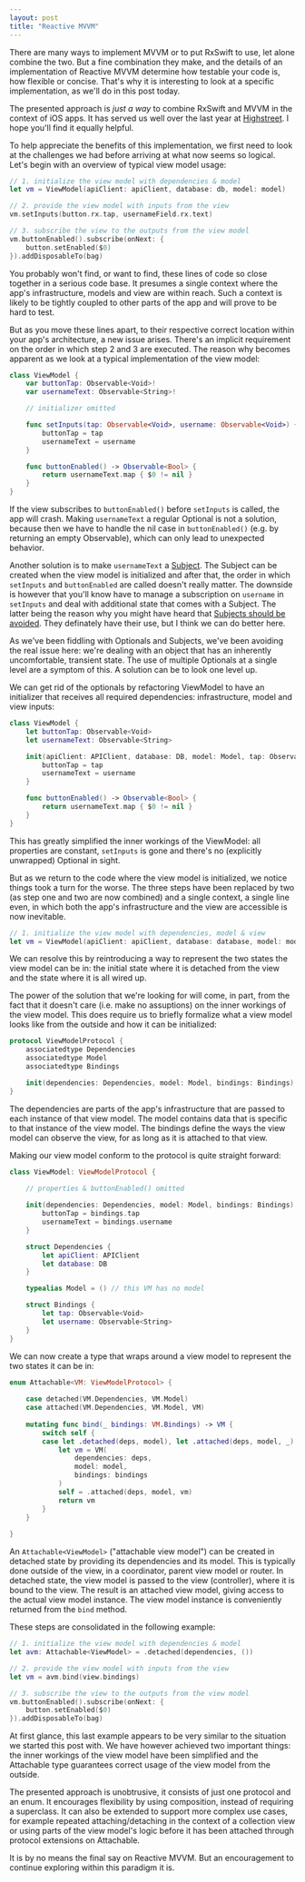 ```yaml
---
layout: post
title: "Reactive MVVM"
---
```


There are many ways to implement MVVM or to put RxSwift to use, let alone combine the two. But a fine combination they make, and the details of an implementation of Reactive MVVM determine how testable your code is, how flexible or concise. That's why it is interesting to look at a specific implementation, as we'll do in this post today.

The presented approach is _just a way_ to combine RxSwift and MVVM in the context of iOS apps. It has served us well over the last year at [Highstreet](http://www.highstreetapp.com). I hope you'll find it equally helpful.

To help appreciate the benefits of this implementation, we first need to look at the challenges we had before arriving at what now seems so logical. Let's begin with an overview of typical view model usage:

```swift
// 1. initialize the view model with dependencies & model
let vm = ViewModel(apiClient: apiClient, database: db, model: model)

// 2. provide the view model with inputs from the view
vm.setInputs(button.rx.tap, usernameField.rx.text)

// 3. subscribe the view to the outputs from the view model
vm.buttonEnabled().subscribe(onNext: {
    button.setEnabled($0)
}).addDisposableTo(bag)
```

You probably won't find, or want to find, these lines of code so close together in a serious code base. It presumes a single context where the app's infrastructure, models and view are within reach. Such a context is likely to be tightly coupled to other parts of the app and will prove to be hard to test.

But as you move these lines apart, to their respective correct location within your app's architecture, a new issue arises. There's an implicit requirement on the order in which step 2 and 3 are executed. The reason why becomes apparent as we look at a typical implementation of the view model:

```swift
class ViewModel {
    var buttonTap: Observable<Void>!
    var usernameText: Observable<String>!

    // initializer omitted

    func setInputs(tap: Observable<Void>, username: Observable<Void>) {
        buttonTap = tap
        usernameText = username
    }

    func buttonEnabled() -> Observable<Bool> {
        return usernameText.map { $0 != nil }
    }
}
```

If the view subscribes to `buttonEnabled()` before `setInputs` is called, the app will crash. Making `usernameText` a regular Optional is not a solution, because then we have to handle the nil case in `buttonEnabled()` (e.g. by returning an empty Observable), which can only lead to unexpected behavior.

Another solution is to make `usernameText` a [Subject](http://reactivex.io/documentation/subject.html). The Subject can be created when the view model is initialized and after that, the order in which `setInputs` and `buttonEnabled` are called doesn't really matter. The downside is however that you'll know have to manage a subscription on `username` in `setInputs` and deal with additional state that comes with a Subject. The latter being the reason why you might have heard that [Subjects should be avoided](http://introtorx.com/Content/v1.0.10621.0/18_UsageGuidelines.html). They definately have their use, but I think we can do better here.

As we've been fiddling with Optionals and Subjects, we've been avoiding the real issue here: we're dealing with an object that has an inherently uncomfortable, transient state. The use of multiple Optionals at a single level are a symptom of this. A solution can be to look one level up.

We can get rid of the optionals by refactoring ViewModel to have an initializer that receives all required dependencies: infrastructure, model and view inputs:

```swift
class ViewModel {
    let buttonTap: Observable<Void>
    let usernameText: Observable<String>

    init(apiClient: APIClient, database: DB, model: Model, tap: Observable<Void>, username: Observable<String>) {
        buttonTap = tap
        usernameText = username
    }

    func buttonEnabled() -> Observable<Bool> {
        return usernameText.map { $0 != nil }
    }
}
```

This has greatly simplified the inner workings of the ViewModel: all properties are constant, `setInputs` is gone and there's no (explicitly unwrapped) Optional in sight.

But as we return to the code where the view model is initialized, we notice things took a turn for the worse. The three steps have been replaced by two (as step one and two are now combined) and a single context, a single line even, in which both the app's infrastructure and the view are accessible is now inevitable.

```swift
// 1. initialize the view model with dependencies, model & view
let vm = ViewModel(apiClient: apiClient, database: database, model: model, tap: button.rx.tap, username usernameField.rx.text)
```

We can resolve this by reintroducing a way to represent the two states the view model can be in: the initial state where it is detached from the view and the state where it is all wired up.

The power of the solution that we're looking for will come, in part, from the fact that it doesn't care (i.e. make no assuptions) on the inner workings of the view model. This does require us to briefly formalize what a view model looks like from the outside and how it can be initialized:

```swift
protocol ViewModelProtocol {
    associatedtype Dependencies
    associatedtype Model
    associatedtype Bindings

    init(dependencies: Dependencies, model: Model, bindings: Bindings)
}
```

The dependencies are parts of the app's infrastructure that are passed to each instance of that view model. The model contains data that is specific to that instance of the view model. The bindings define the ways the view model can observe the view, for as long as it is attached to that view.

Making our view model conform to the protocol is quite straight forward:

```swift
class ViewModel: ViewModelProtocol {
 
    // properties & buttonEnabled() omitted

    init(dependencies: Dependencies, model: Model, bindings: Bindings) {
        buttonTap = bindings.tap
        usernameText = bindings.username
    }

    struct Dependencies {
        let apiClient: APIClient
        let database: DB
    }

    typealias Model = () // this VM has no model

    struct Bindings {
        let tap: Observable<Void>
        let username: Observable<String>
    }
}
```

We can now create a type that wraps around a view model to represent the two states it can be in:

```swift
enum Attachable<VM: ViewModelProtocol> {
    
    case detached(VM.Dependencies, VM.Model)
    case attached(VM.Dependencies, VM.Model, VM)
    
    mutating func bind(_ bindings: VM.Bindings) -> VM {
        switch self {
        case let .detached(deps, model), let .attached(deps, model, _):
            let vm = VM(
                dependencies: deps,
                model: model,
                bindings: bindings
            )
            self = .attached(deps, model, vm)
            return vm
        }
    }
    
}
```

An `Attachable<ViewModel>` ("attachable view model") can be created in detached state by providing its dependencies and its model. This is typically done outside of the view, in a coordinator, parent view model or router. In detached state, the view model is passed to the view (controller), where it is bound to the view. The result is an attached view model, giving access to the actual view model instance. The view model instance is conveniently returned from the `bind` method.

These steps are consolidated in the following example:

```swift
// 1. initialize the view model with dependencies & model
let avm: Attachable<ViewModel> = .detached(dependencies, ())

// 2. provide the view model with inputs from the view
let vm = avm.bind(view.bindings)

// 3. subscribe the view to the outputs from the view model
vm.buttonEnabled().subscribe(onNext: {
    button.setEnabled($0)
}).addDisposableTo(bag)
```

At first glance, this last example appears to be very similar to the situation we started this post with. We have however achieved two important things: the inner workings of the view model have been simplified and the Attachable type guarantees correct usage of the view model from the outside. 

The presented approach is unobtrusive, it consists of just one protocol and an enum. It encourages flexibility by using composition, instead of requiring a superclass. It can also be extended to support more complex use cases, for example repeated attaching/detaching in the context of a collection view or using parts of the view model's logic before it has been attached through protocol extensions on Attachable.

It is by no means the final say on Reactive MVVM. But an encouragement to continue exploring within this paradigm it is.
